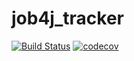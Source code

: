 # job4j_tracker
[![Build Status](https://travis-ci.org/plifis/job4j_tracker.svg?branch=master)](https://travis-ci.org/plifis/job4j_tracker)
[![codecov](https://codecov.io/gh/plifis/job4j_tracker/branch/master/graph/badge.svg)](https://codecov.io/gh/plifis/job4j_tracker)
